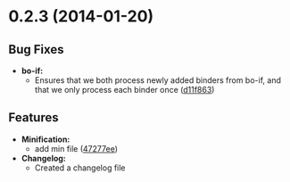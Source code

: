 <a name="0.2.3"></a>
# 0.2.3 (2014-01-20)


## Bug Fixes

- **bo-if:**
	- Ensures that we both process newly added binders from bo-if, and that
we only process each binder once ([d11f863](https://github.com/Pasvaz/bindonce/commit/e091c273bbd17603d410fecc363874f0d1e6f38e))

## Features

- **Minification:**
  - add min file ([47277ee](https://github.com/Pasvaz/bindonce/commit/47277eedd092b3210de362c725a7dadcddac8e87))
- **Changelog:**
  - Created a changelog file